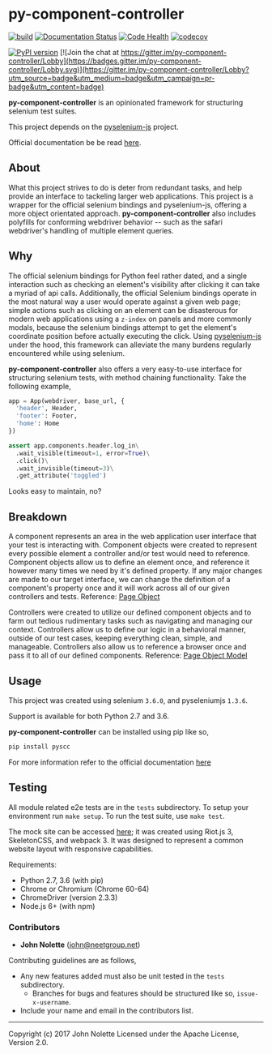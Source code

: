 # py-component-controller

[![build](https://travis-ci.org/neetjn/py-component-controller.svg?branch=master)](https://travis-ci.org/neetjn/py-component-controller)
[![Documentation Status](https://readthedocs.org/projects/py-component-controller/badge/?version=latest)](http://py-component-controller.readthedocs.io/en/latest/?badge=latest)
[![Code Health](https://landscape.io/github/neetjn/py-component-controller/master/landscape.svg?style=flat)](https://landscape.io/github/neetjn/py-component-controller/master)
[![codecov](https://codecov.io/gh/neetjn/py-component-controller/branch/master/graph/badge.svg)](https://codecov.io/gh/neetjn/py-component-controller)

[![PyPI version](https://badge.fury.io/py/pyscc.svg)](https://badge.fury.io/py/pyscc)
[![Join the chat at https://gitter.im/py-component-controller/Lobby](https://badges.gitter.im/py-component-controller/Lobby.svg)](https://gitter.im/py-component-controller/Lobby?utm_source=badge&utm_medium=badge&utm_campaign=pr-badge&utm_content=badge)

**py-component-controller** is an opinionated framework for structuring selenium test suites.

This project depends on the [pyselenium-js](https://github.com/neetjn/pyselenium-js) project.

Official documentation be be read [here](http://py-component-controller.readthedocs.io).

## About

What this project strives to do is deter from redundant tasks, and help provide an interface to tackeling larger web applications. This project is a wrapper for the official selenium bindings and pyselenium-js, offering a more object orientated approach. **py-component-controller** also includes polyfills for conforming webdriver behavior -- such as the safari webdriver's handling of multiple element queries.

## Why

The official selenium bindings for Python feel rather dated, and a single interaction such as checking an element's visibility after clicking it can take a myriad of api calls. Additionally, the official Selenium bindings operate in the most natural way a user would operate against a given web page; simple actions such as clicking on an element can be disasterous for modern web applications using a `z-index` on panels and more commonly modals, because the selenium bindings attempt to get the element's coordinate position before actually executing the click. Using [pyselenium-js](https://github.com/neetjn/pyselenium-js) under the hood, this framework can alleviate the many burdens regularly encountered while using selenium.

**py-component-controller** also offers a very easy-to-use interface for structuring selenium tests, with method chaining functionality. Take the following example,

```python
app = App(webdriver, base_url, {
  'header', Header,
  'footer': Footer,
  'home': Home
})

assert app.components.header.log_in\
  .wait_visible(timeout=1, error=True)\
  .click()\
  .wait_invisible(timeout=3)\
  .get_attribute('toggled')
```
Looks easy to maintain, no?

## Breakdown

A component represents an area in the web application user interface that your test is interacting with. Component objects were created to represent every possible element a controller and/or test would need to reference. Component objects allow us to define an element once, and reference it however many times we need by it's defined property. If any major changes are made to our target interface, we can change the definition of a component's property once and it will work across all of our given controllers and tests. Reference: [Page Object](http://selenium-python.readthedocs.io/page-objects.html)

Controllers were created to utilize our defined component objects and to farm out tedious rudimentary tasks such as navigating and managing our context. Controllers allow us to define our logic in a behavioral manner, outside of our test cases, keeping everything clean, simple, and manageable. Controllers also allow us to reference a browser once and pass it to all of our defined components. Reference: [Page Object Model](http://www.guru99.com/page-object-model-pom-page-factory-in-selenium-ultimate-guide.html)

## Usage

This project was created using selenium `3.6.0`, and pyseleniumjs `1.3.6`.

Support is available for both Python 2.7 and 3.6.

**py-component-controller** can be installed using pip like so,

```sh
pip install pyscc
```

For more information refer to the official documentation [here](http://py-component-controller.readthedocs.io)

## Testing

All module related e2e tests are in the `tests` subdirectory. To setup your environment run `make setup`. To run the test suite, use `make test`.

The mock site can be accessed [here](http://riot-todo-84334.firebaseapp.com/); it was created using Riot.js 3, SkeletonCSS, and webpack 3. It was designed to represent a common website layout with responsive capabilities.

Requirements:
* Python 2.7, 3.6 (with pip)
* Chrome or Chromium (Chrome 60-64)
* ChromeDriver (version 2.3.3)
* Node.js 6+ (with npm)

### Contributors

* **John Nolette** (john@neetgroup.net)

Contributing guidelines are as follows,

* Any new features added must also be unit tested in the `tests` subdirectory.
  * Branches for bugs and features should be structured like so, `issue-x-username`.
* Include your name and email in the contributors list.

---
Copyright (c) 2017 John Nolette Licensed under the Apache License, Version 2.0.
